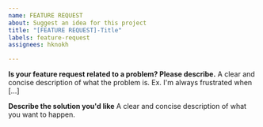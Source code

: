 ```yaml
---
name: FEATURE REQUEST
about: Suggest an idea for this project
title: "[FEATURE REQUEST]-Title"
labels: feature-request
assignees: hknokh

---
```


**Is your feature request related to a problem? Please describe.**
A clear and concise description of what the problem is. Ex. I'm always frustrated when [...]

**Describe the solution you'd like**
A clear and concise description of what you want to happen.
